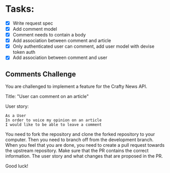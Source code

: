 # Tasks:
- [X] Write request spec
- [X] Add comment model
- [X] Comment needs to contain a body
- [X] Add association between comment and article
- [X] Only authenticated user can comment, add user model with devise token auth
- [X] Add association between comment and user

## Comments Challenge
You are challenged to implement a feature for the Crafty News API.

Title: "User can comment on an article"

User story:
```
As a User
In order to voice my opinion on an article
I would like to be able to leave a comment
``` 

You need to fork the repository and clone the forked repository to your computer. Then you need to branch off from the development branch. When you feel that you are done, you need to create a pull request towards the upstream repository. Make sure that the PR contains the correct information. The user story and what changes that are proposed in the PR.


Good luck!
